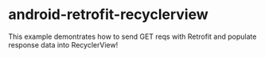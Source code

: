 # android-retrofit-recyclerview

This example demontrates how to send GET reqs with Retrofit and populate response data into RecyclerView!
